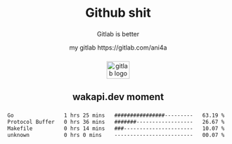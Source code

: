 <h1 align="center">Github shit</h1>

###

<p align="center">Gitlab is better</p>

<p align="center">my gitlab https://gitlab.com/ani4a</p>

###

<div align="center">
  <img src="https://cdn.jsdelivr.net/gh/devicons/devicon/icons/gitlab/gitlab-original.svg" height="40" width="52" alt="gitlab logo"  />
</div>

###

<h2 align="center">wakapi.dev moment</h2>

###

<!--START_SECTION:waka-->

```txt
Go                1 hrs 25 mins   ################---------   63.19 %
Protocol Buffer   0 hrs 36 mins   #######------------------   26.67 %
Makefile          0 hrs 14 mins   ###----------------------   10.07 %
unknown           0 hrs 0 mins    -------------------------   00.07 %
```

<!--END_SECTION:waka-->

###
